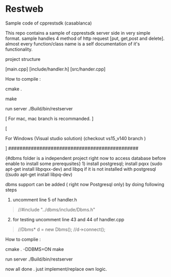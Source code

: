 # Restweb
Sample code of cpprestsdk (casablanca)


This repo contains a sample of cpprestsdk server side in very simple format.
sample handles 4 method of http request [put, get,post and delete].
almost every function/class name is a self documentation  of it's functionality.

project structure 

[main.cpp]
[include/handler.h]
[src/hander.cpp]


How to compile :

cmake .

make

run server 
./Build/bin/restserver

[
For mac, mac branch is recommanded.
]

[

For Windows (Visual studio solution) (checkout vs15_v140 branch )

]
##############################################

{#dbms folder is a independent project right now to access database before enable to install some prerequsites}
1)
 install postgresql;
 install pqxx  (sudo apt-get install libpqxx-dev)
 and libpq  if it is not installed with postgresql  ((sudo apt-get install libpq-dev)
 
dbms support can be added ( right now  Postgresql only) by doing following steps 
1) uncomment  line 5 of handler.h 

>//#include "../dbms/include/Dbms.h"

2) for testing uncomment line 43 and 44 of handler.cpp
>	//Dbms* d  = new Dbms();
>   //d->connect();
 
How to complie :

cmake . -DDBMS=ON
make

run server 
./Build/bin/restserver
 
now all done . just implement/replace own logic.
